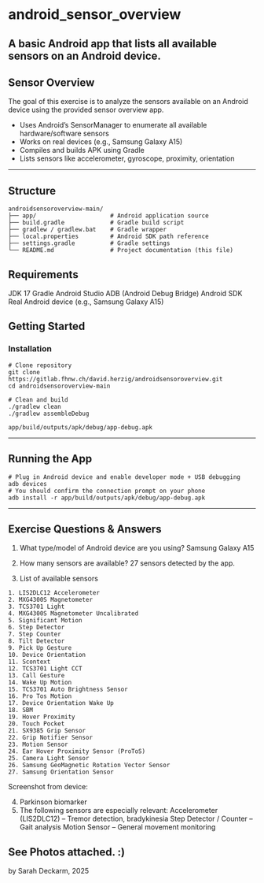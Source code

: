 # android_sensor_overview

A basic Android app that lists all available sensors on an Android device.
---

## Sensor Overview

The goal of this exercise is to analyze the sensors available on an Android device using the provided sensor overview app.
- Uses Android’s SensorManager to enumerate all available hardware/software sensors
- Works on real devices (e.g., Samsung Galaxy A15)
- Compiles and builds APK using Gradle
- Lists sensors like accelerometer, gyroscope, proximity, orientation 

---

##  Structure

```
androidsensoroverview-main/
├── app/                     # Android application source
├── build.gradle             # Gradle build script
├── gradlew / gradlew.bat    # Gradle wrapper
├── local.properties         # Android SDK path reference
├── settings.gradle          # Gradle settings
└── README.md                # Project documentation (this file)
```

##  Requirements
JDK 17
Gradle
Android Studio
ADB (Android Debug Bridge)
Android SDK
Real Android device (e.g., Samsung Galaxy A15)


## Getting Started

### Installation

```
# Clone repository
git clone https://gitlab.fhnw.ch/david.herzig/androidsensoroverview.git
cd androidsensoroverview-main

# Clean and build
./gradlew clean
./gradlew assembleDebug

app/build/outputs/apk/debug/app-debug.apk
```

---

## Running the App

```
# Plug in Android device and enable developer mode + USB debugging
adb devices
# You should confirm the connection prompt on your phone
adb install -r app/build/outputs/apk/debug/app-debug.apk
```

---



## Exercise Questions & Answers
1. What type/model of Android device are you using?
Samsung Galaxy A15

2. How many sensors are available?
27 sensors detected by the app.

3. List of available sensors
```
1. LIS2DLC12 Accelerometer
2. MXG4300S Magnetometer
3. TCS3701 Light
4. MXG4300S Magnetometer Uncalibrated
5. Significant Motion
6. Step Detector
7. Step Counter
8. Tilt Detector
9. Pick Up Gesture
10. Device Orientation
11. Scontext
12. TCS3701 Light CCT
13. Call Gesture
14. Wake Up Motion
15. TCS3701 Auto Brightness Sensor
16. Pro Tos Motion
17. Device Orientation Wake Up
18. SBM
19. Hover Proximity
20. Touch Pocket
21. SX9385 Grip Sensor
22. Grip Notifier Sensor
23. Motion Sensor
24. Ear Hover Proximity Sensor (ProToS)
25. Camera Light Sensor
26. Samsung GeoMagnetic Rotation Vector Sensor
27. Samsung Orientation Sensor
```


Screenshot from device:

4. Parkinson biomarker
5. The following sensors are especially relevant:
Accelerometer (LIS2DLC12) – Tremor detection, bradykinesia
Step Detector / Counter – Gait analysis
Motion Sensor – General movement monitoring


See Photos attached. :) 
---
by Sarah Deckarm, 2025
